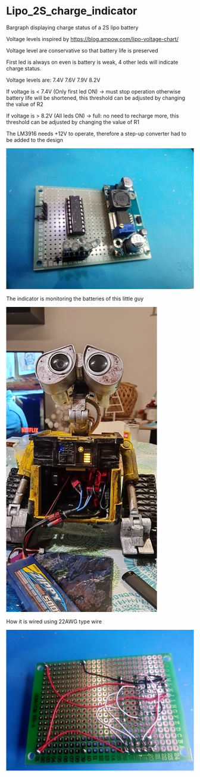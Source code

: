 # Lipo_2S_charge_indicator

Bargraph displaying charge status of a 2S lipo battery

Voltage levels inspired by https://blog.ampow.com/lipo-voltage-chart/

Voltage level are conservative so that battery life is preserved

First led is always on even is battery is weak, 4 other leds will indicate charge status.

Voltage levels are: 7.4V   7.6V  7.9V  8.2V

If voltage is < 7.4V  (Only first led ON) -> must stop operation otherwise battery life will be shortened, this threshold can be adjusted by changing the value of R2

If voltage is > 8.2V (All leds ON) -> full: no need to recharge more, this threshold can be adjusted by changing the value of R1

The LM3916 needs +12V to operate, therefore a step-up converter had to be added to the design

![Photo](Documents/component_side.jpg)

The indicator is monitoring the batteries of this little guy

![Photo](Documents/Robot.jpg)

How it is wired using 22AWG type wire

![Photo](Documents/solder_side.jpg)